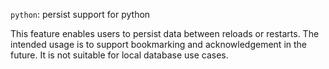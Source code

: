 `python`: persist support for python

This feature enables users to persist data between reloads or restarts. The intended usage is to support bookmarking and acknowledgement in the future. It is not suitable for local database use cases.
